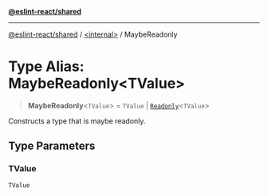 [**@eslint-react/shared**](../../README.md)

***

[@eslint-react/shared](../../README.md) / [\<internal\>](../README.md) / MaybeReadonly

# Type Alias: MaybeReadonly\<TValue\>

> **MaybeReadonly**\<`TValue`\> = `TValue` \| [`Readonly`](Readonly.md)\<`TValue`\>

Constructs a type that is maybe readonly.

## Type Parameters

### TValue

`TValue`
